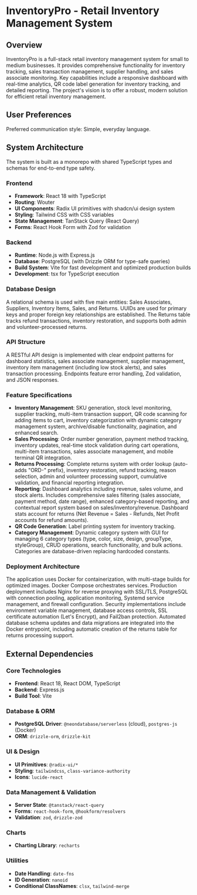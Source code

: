 # InventoryPro - Retail Inventory Management System

## Overview
InventoryPro is a full-stack retail inventory management system for small to medium businesses. It provides comprehensive functionality for inventory tracking, sales transaction management, supplier handling, and sales associate monitoring. Key capabilities include a responsive dashboard with real-time analytics, QR code label generation for inventory tracking, and detailed reporting. The project's vision is to offer a robust, modern solution for efficient retail inventory management.

## User Preferences
Preferred communication style: Simple, everyday language.

## System Architecture
The system is built as a monorepo with shared TypeScript types and schemas for end-to-end type safety.

### Frontend
- **Framework**: React 18 with TypeScript
- **Routing**: Wouter
- **UI Components**: Radix UI primitives with shadcn/ui design system
- **Styling**: Tailwind CSS with CSS variables
- **State Management**: TanStack Query (React Query)
- **Forms**: React Hook Form with Zod for validation

### Backend
- **Runtime**: Node.js with Express.js
- **Database**: PostgreSQL (with Drizzle ORM for type-safe queries)
- **Build System**: Vite for fast development and optimized production builds
- **Development**: tsx for TypeScript execution

### Database Design
A relational schema is used with five main entities: Sales Associates, Suppliers, Inventory Items, Sales, and Returns. UUIDs are used for primary keys and proper foreign key relationships are established. The Returns table tracks refund transactions, inventory restoration, and supports both admin and volunteer-processed returns.

### API Structure
A RESTful API design is implemented with clear endpoint patterns for dashboard statistics, sales associate management, supplier management, inventory item management (including low stock alerts), and sales transaction processing. Endpoints feature error handling, Zod validation, and JSON responses.

### Feature Specifications
- **Inventory Management**: SKU generation, stock level monitoring, supplier tracking, multi-item transaction support, QR code scanning for adding items to cart, inventory categorization with dynamic category management system, archive/disable functionality, pagination, and enhanced search.
- **Sales Processing**: Order number generation, payment method tracking, inventory updates, real-time stock validation during cart operations, multi-item transactions, sales associate management, and mobile terminal QR integration.
- **Returns Processing**: Complete returns system with order lookup (auto-adds "ORD-" prefix), inventory restoration, refund tracking, reason selection, admin and volunteer processing support, cumulative validation, and financial reporting integration.
- **Reporting**: Dashboard analytics including revenue, sales volume, and stock alerts. Includes comprehensive sales filtering (sales associate, payment method, date range), enhanced category-based reporting, and contextual report system based on sales/inventory/revenue. Dashboard stats account for returns (Net Revenue = Sales - Refunds, Net Profit accounts for refund amounts).
- **QR Code Generation**: Label printing system for inventory tracking.
- **Category Management**: Dynamic category system with GUI for managing 6 category types (type, color, size, design, groupType, styleGroup), CRUD operations, search functionality, and bulk actions. Categories are database-driven replacing hardcoded constants.

### Deployment Architecture
The application uses Docker for containerization, with multi-stage builds for optimized images. Docker Compose orchestrates services. Production deployment includes Nginx for reverse proxying with SSL/TLS, PostgreSQL with connection pooling, application monitoring, Systemd service management, and firewall configuration. Security implementations include environment variable management, database access controls, SSL certificate automation (Let's Encrypt), and Fail2ban protection. Automated database schema updates and data migrations are integrated into the Docker entrypoint, including automatic creation of the returns table for returns processing support.

## External Dependencies

### Core Technologies
- **Frontend**: React 18, React DOM, TypeScript
- **Backend**: Express.js
- **Build Tool**: Vite

### Database & ORM
- **PostgreSQL Driver**: `@neondatabase/serverless` (cloud), `postgres-js` (Docker)
- **ORM**: `drizzle-orm`, `drizzle-kit`

### UI & Design
- **UI Primitives**: `@radix-ui/*`
- **Styling**: `tailwindcss`, `class-variance-authority`
- **Icons**: `lucide-react`

### Data Management & Validation
- **Server State**: `@tanstack/react-query`
- **Forms**: `react-hook-form`, `@hookform/resolvers`
- **Validation**: `zod`, `drizzle-zod`

### Charts
- **Charting Library**: `recharts`

### Utilities
- **Date Handling**: `date-fns`
- **ID Generation**: `nanoid`
- **Conditional ClassNames**: `clsx`, `tailwind-merge`